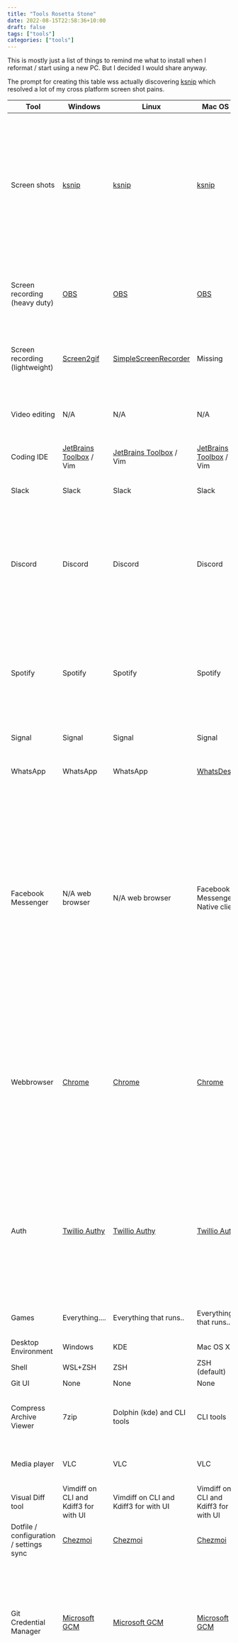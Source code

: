 ```yaml
---
title: "Tools Rosetta Stone"
date: 2022-08-15T22:58:36+10:00
draft: false
tags: ["tools"]
categories: ["tools"]
---
```


This is mostly just a list of things to remind me what to
install when I reformat / start using a new PC. But
I decided I would share anyway.

The prompt for creating this table wss actually discovering [ksnip](https://github.com/ksnip/ksnip)
which resolved a lot of my cross platform screen shot pains.

| Tool                                    | Windows                                                                         | Linux                                                                           | Mac OS X                                                                        | Comments                                                                                                                                                                                                                                                                                      | 
|-----------------------------------------|---------------------------------------------------------------------------------|---------------------------------------------------------------------------------|---------------------------------------------------------------------------------|-----------------------------------------------------------------------------------------------------------------------------------------------------------------------------------------------------------------------------------------------------------------------------------------------| 
| Screen shots                            | [ksnip](https://github.com/ksnip/ksnip)                                         | [ksnip](https://github.com/ksnip/ksnip)                                         | [ksnip](https://github.com/ksnip/ksnip)                                         | Picking this up helped a lot as it was a major missing piece, I had tried things like, [Shutter](https://shutter-project.org/) which became dependency hell every update as it isn't a compiled tool and wasn't cross platform.                                                               |
| Screen recording (heavy duty)           | [OBS](https://obsproject.com/)                                                  | [OBS](https://obsproject.com/)                                                  | [OBS](https://obsproject.com/)                                                  | If Kdenlive was easier to use and more reliable cross system I would attempt to substitute that                                                                                                                                                                                               |
| Screen recording (lightweight)                 | [Screen2gif](https://github.com/NickeManarin/ScreenToGif)                       | [SimpleScreenRecorder](https://www.maartenbaert.be/simplescreenrecorder/)       | Missing                                                                         | I would greatly love something that is easy to use and cross platform.                                                                                                                                                                                                                        |
| Video editing                           | N/A                                                                             | N/A                                                                             | N/A                                                                             | I use a bunch of tools. Kdenlive, VEGAS Pro, iMovie, and some others.                                                                                                                                                                                                                         |
| Coding IDE                              | [JetBrains Toolbox](https://www.jetbrains.com/toolbox-app/) / Vim               | [JetBrains Toolbox](https://www.jetbrains.com/toolbox-app/) / Vim               | [JetBrains Toolbox](https://www.jetbrains.com/toolbox-app/) / Vim               | I pay for the toolbox. Well worth it.                                                                                                                                                                                                                                                         |
| Slack                                   | Slack                                                                           | Slack                                                                           | Slack                                                                           | What choice do I have? Shame it's electron                                                                                                                                                                                                                                                    |
| Discord                                 | Discord                                                                         | Discord                                                                         | Discord                                                                         | What choice do I have? Shame it's electron. There is a rewrite for OSx using swift and possibly native UI which interests me                                                                                                                                                                   |
| Spotify                                 | Spotify                                                                         | Spotify                                                                         | Spotify                                                                         | What choice do I have? Shame it's electron. There is a rewrite for OSx using swift and possibly native UI which interests me                                                                                                                                                                   |
| Signal                                  | Signal                                                                          | Signal                                                                          | Signal                                                                          | What choice do I have?                                                                                                                                                                                                                                                                        |
| WhatsApp                                | WhatsApp                                                                        | WhatsApp                                                                        | [WhatsDesk](https://gitlab.com/zerkc/whatsdesk)                                 | WhatsApp and WhatsDesk are still dirty electron..  :(                                                                                                                                                                                                                                         |
| Facebook Messenger                      | N/A web browser                                                                  | N/A web browser                                                                  | Facebook Messenger Native client                                                | The native clients are nice.. Least in Mac. In Windows it /freezes/ and is a little too noisy with notifications. Be nice if it muted the phone when you had it open too. -_- Facebook tries too hard to get your attention meaning I have had to mute it in as many places as I could.        |
| Webbrowser                              | [Chrome](https://www.google.com/intl/en_au/chrome/)                             | [Chrome](https://www.google.com/intl/en_au/chrome/)                             | [Chrome](https://www.google.com/intl/en_au/chrome/)                             | Chrome. I am getting a little bored of it for reasons and will probably look at switching. There is only one real viable alternative these days anyway. And with Electron I will still be running it everywhere. It truly is the new OS.                                                     |
| Auth                                    | [Twillio Authy](https://www.twilio.com/authy)                                   | [Twillio Authy](https://www.twilio.com/authy)                                   | [Twillio Authy](https://www.twilio.com/authy)                                   | I have many concerns about this app but it seems to work. Will be looking for a synchronising, cross platform, backupable, non-integrated solution in the future.                                                                                                                             |
| Games                                   | Everything....                                                                  | Everything that runs..                                                          | Everything that runs...                                                         | Truly only Windows provides the best support.                                                                                                                                                                                                                                                |
| Desktop Environment                     | Windows                                                                         | KDE                                                                             | Mac OS X                                                                        |                                                                                                                                                                                                                                                                                               |
| Shell                                   | WSL+ZSH                                                                         | ZSH                                                                             | ZSH (default)                                                                   |                                                                                                                                                                                                                                                                                               |
| Git UI                                  | None                                                                            | None                                                                            | None                                                                            |                                                                                                                                                                                                                                                                                               |
| Compress Archive Viewer                 | 7zip                                                                            | Dolphin (kde) and CLI tools                                                     | CLI tools                                                                       | This is surprisingly bad.. I haven't found a good FOSS replacement.                                                                                                                                                                                                                            |
| Media player                            | VLC                                                                             | VLC                                                                             | VLC                                                                             | Works everywhere, including Android. Gold.                                                                                                                                                                                                                                                    |
| Visual Diff tool                        | Vimdiff on CLI and Kdiff3 for with UI                                           | Vimdiff on CLI and Kdiff3 for with UI                                           | Vimdiff on CLI and Kdiff3 for with UI                                           | KDE saves the day again.                                                                                                                                                                                                                                                                      |
| Dotfile / configuration / settings sync | [Chezmoi](https://www.chezmoi.io/#considering-using-chezmoi)                    | [Chezmoi](https://www.chezmoi.io/#considering-using-chezmoi)                    | [Chezmoi](https://www.chezmoi.io/#considering-using-chezmoi)                    | I mean no surprise here.                                                                                                                                                                                                                                                                      |
| Git Credential Manager                  | [Microsoft GCM](https://github.com/GitCredentialManager/git-credential-manager) | [Microsoft GCM](https://github.com/GitCredentialManager/git-credential-manager) | [Microsoft GCM](https://github.com/GitCredentialManager/git-credential-manager) | This tool is really nice. No more SSH keys, or storing tokens everywhere! I mean chrome is still vulnerable to people inspecting the profile files but this helps a lot.                                                                                                                       |
| GPG Manager                             | [Kleopatra](https://www.openpgp.org/software/kleopatra/)                        | [Kleopatra](https://www.openpgp.org/software/kleopatra/)                        | [Kleopatra](https://www.openpgp.org/software/kleopatra/)                        | This is everything you would want from a GPG key manager. It's fantastic. It's .. simplish to use.. KDE saves the day. Makes setting up verified commits much easiier. I do have some UI complaints but that's for another posst.                                                             |
| Terminal                                | [Windows Terminal](https://github.com/microsoft/terminal)                       | [Konsole](https://konsole.kde.org/)                                             | Mac Terminal.App                                                                | I used to use putty everywhere, it was a decent with it's pTerm but has issues. If I could use Konsole everywhere I would.                                                                                                                                                                    |
| Dropdown Terminal                       | None                                                                            | [Yakuake](https://apps.kde.org/yakuake/)                                        |                                                                                 | If I could use Yakuake everywhere I would. Better yet one which works as a normal terminal too.                                                                                                                                                                                               |
| VM tools                                | None                                                                            | None                                                                            | None                                                                            | I don't really use VMs that much any more. I don't like installing them as they screw up the networking stack.                                                                                                                                                                                |
| Terminal Multiplexer                    | tmux                                                                            | tmux                                                                            | tmux                                                                            | Rarely need it these days                                                                                                                                                                                                                                                                     | 
| Logitech Unified Receiver controller    | Logitech native app                                                             | [Solaar](https://github.com/pwr-Solaar/Solaar)                                  | Logitech native app                                                             | Fine with this. Wish Logitech would support Linux better though. Especially with their other apps such as the ones which Pair with the Brio.                                                                                                                                                  |
| Package manager                         | Winget / Ms App store                                                           | Default package manager, avoid snaps and "developer tool" installers            | App store, avoid brew, and mac ports as much as possible.                       | This is an area where I use the system provided provided it isn't snapd and avoid most others. On Mac os x I would prefer to install things manually than use the solutions offered as they have broken many times and required more time to fix than it takes to update an Gentoo system. -_- |
| Clipboard manager                       | None                                                                            | KDE Default                                                                     | None                                                                            | Windows offers a built in one but I don't really turn it on.. IDK about mac                                                                                                                                                                                                                   |        
| Phone Link                              | Windows Phone Link                                                              | KDE Connect                                                                     | None                                                                            | Don't use any on Mac because I use Android. Linux is pretty good but there is a massive difference between what Microsoft offers and what KDE offers making the two apps mutually incomparable and possibly compatible. Notification muting is something which is needed for both though.     |

Looking for:

* Solutions which also work on Android
* Compress Archive tool
* 2FA Tool 
* Password Manager with custom sync, used to use keypass but support for other OS was flaky
* Anything to replace Electron
* Video editor / Heavy screen recording
* Qt toolkit
* Extendable 

I'm open to suggestions. Remember:

* Crossplatform is key most other things are secondary
* If it's paid it needs to work on multiple computers with just one license
* Open source is nice, especially if it's active and on github
* Synchronises

Also if you have your own list, add a comment here and if I like it, I will add it below!